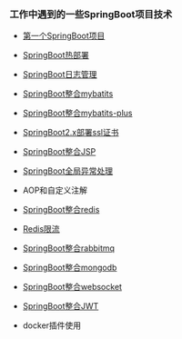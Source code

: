 ### 工作中遇到的一些SpringBoot项目技术

- [第一个SpringBoot项目](spring-boot-first-demo) 

- [SpringBoot热部署](spring-boot-devtools)

- [SpringBoot日志管理](spring-boot-logs)

- [SpringBoot整合mybatits](spring-boot-mybatits)

- [SpringBoot整合mybatits-plus](spring-boot-mybatits-plus)

- [SpringBoot2.x部署ssl证书](spring-boot-https)

- [SpringBoot整合JSP](spring-boot-jsp)

- [SpringBoot全局异常处理](spring-boot-global-exception)

- AOP和自定义注解

- [SpringBoot整合redis](spring-boot-redis)

- [Redis限流](spring-boot-current-limite)

- [SpringBoot整合rabbitmq](https://github.com/niezhiliang/springboot-rabbitmq)

- [SpringBoot整合mongodb](spring-boot-mongodb)

- [SpringBoot整合websocket](https://github.com/niezhiliang/springbootwebsocket)

- [SpringBoot整合JWT](spring-boot-jwt)

- docker插件使用